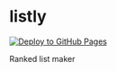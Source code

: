 # listly

[![Deploy to GitHub Pages](https://github.com/nishanbajracharya/listly/actions/workflows/deploy.yml/badge.svg)](https://github.com/nishanbajracharya/listly/actions/workflows/deploy.yml)

Ranked list maker
